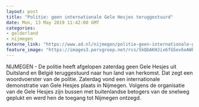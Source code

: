 ```yaml
---
layout: post
title: "Politie: geen internationale Gele Hesjes teruggestuurd"
date: Mon, 13 May 2019 11:42:00 GMT
categories: 
- gelderland 
- nijmegen 
externe_link: "https://www.ad.nl/nijmegen/politie-geen-internationale-gele-hesjes-teruggestuurd~a6bb0cd7/"
feature_image: "https://images3.persgroep.net/rcs/5kQbAKHJix6fG5ev6eAWka8_i34/diocontent/147963721/_fitwidth/400/?appId=21791a8992982cd8da851550a453bd7f&quality=0.7"
---
```


NIJMEGEN - De politie heeft afgelopen zaterdag geen Gele Hesjes uit Duitsland en België teruggestuurd naar hun land van herkomst. Dat zegt een woordvoerster van de politie. Zaterdag vond een internationale demonstratie van Gele Hesjes plaats in Nijmegen. Volgens de organisatie van de Gele Hesjes zijn bussen met buitenlandse betogers van de snelweg geplukt en werd hen de toegang tot Nijmegen ontzegd.
